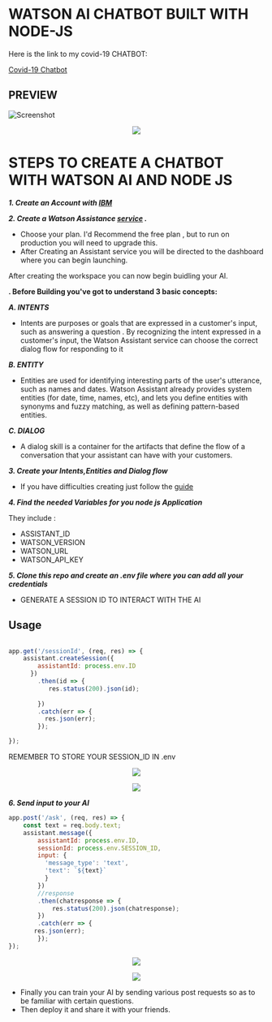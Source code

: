 # WATSON AI CHATBOT BUILT WITH NODE-JS

Here is the link to my covid-19 CHATBOT:

[Covid-19 Chatbot](https://web-chat.global.assistant.watson.cloud.ibm.com/preview.html?region=eu-gb&integrationID=32f97eff-79cd-4068-b298-12af6e473664&serviceInstanceID=9c8c1dfb-49b0-41cf-b5c4-bc2bbd9d2614)

## PREVIEW

![Screenshot](https://github.com/wambugucoder/CHATBOT-NODEJS-IBM-WATSON/tree/master/screenshots/preview.PNG)
<p align="center">
<img src="https://github.com/wambugucoder/CHATBOT-NODEJS-IBM-WATSON/tree/master/screenshots/preview.PNG">
</p>



# STEPS TO CREATE A CHATBOT WITH WATSON AI AND NODE JS

***1. Create an Account with [IBM](https://cloud.ibm.com/)***

***2. Create a Watson Assistance [service](https://cloud.ibm.com/catalog/services/conversation) .***

* Choose your plan. I'd Recommend the free plan , but to run on production you will need to upgrade this.
* After Creating an Assistant service you will be directed to the dashboard where you can begin launching.

After creating the workspace you can now begin buidling your AI.

 __. Before Building you've got to understand 3 basic concepts:__

***A. INTENTS***

- Intents are purposes or goals that are expressed in a customer's input, such as answering a question . By recognizing the intent expressed in a customer's input, the Watson Assistant service can choose the correct dialog flow for responding to it

***B. ENTITY***

- Entities are used for identifying interesting parts of the user's utterance, such as names and dates. Watson Assistant already provides system entities (for date, time, names, etc), and lets you define entities with synonyms and fuzzy matching, as well as defining pattern-based entities.

***C. DIALOG***

- A dialog skill is a container for the artifacts that define the flow of a conversation that your assistant can have with your customers.


***3. Create your Intents,Entities and Dialog flow***

- If you have difficulties creating just follow the [guide](https://cloud.ibm.com/docs/assistant?topic=assistant-getting-started#getting-started-tutorial)

***4. Find the needed Variables for you node js Application***

They include :
 - ASSISTANT_ID
 - WATSON_VERSION
- WATSON_URL
- WATSON_API_KEY

***5. Clone this repo and create an .env file where you can add all your credentials***

- GENERATE A SESSION ID TO INTERACT WITH THE AI
## Usage

```javascript

app.get('/sessionId', (req, res) => {
    assistant.createSession({
        assistantId: process.env.ID
      })
        .then(id => {
           res.status(200).json(id);
           
        })
        .catch(err => {
          res.json(err);
        });

});
```

REMEMBER TO STORE YOUR SESSION_ID IN .env


<p align="center">
<img src="https://github.com/wambugucoder/CHATBOT-NODEJS-IBM-WATSON/tree/master/screenshots//sessionId.PNG">
</p>


<p align="center">
<img src="https://github.com/wambugucoder/CHATBOT-NODEJS-IBM-WATSON/tree/master/screenshots//result.PNG">
</p>




***6. Send input to your AI***
```js
app.post('/ask', (req, res) => {
    const text = req.body.text;
    assistant.message({
        assistantId: process.env.ID,
        sessionId: process.env.SESSION_ID,
        input: {
          'message_type': 'text',
          'text': `${text}`
          }
        })
        //response
        .then(chatresponse => {
            res.status(200).json(chatresponse);
        })
        .catch(err => {
       res.json(err);
        });
});
```
<p align="center">
<img src="https://github.com/wambugucoder/CHATBOT-NODEJS-IBM-WATSON/tree/master/screenshots//ask.PNG">
</p>


<p align="center">
<img src="https://github.com/wambugucoder/CHATBOT-NODEJS-IBM-WATSON/tree/master/screenshots//answer.PNG">
</p>


- Finally you can train your AI by sending various post requests so as to be familiar with certain questions.
- Then deploy it and share it with your friends.


